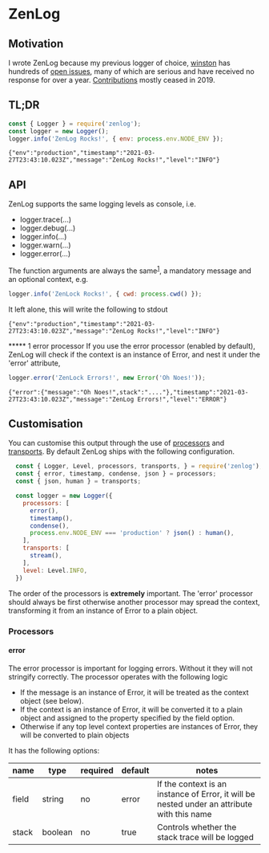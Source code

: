 # ZenLog

## Motivation
I wrote ZenLog because my previous logger of choice, [winston](https://github.com/winstonjs/winston) has hundreds of [open issues](https://github.com/winstonjs/winston/issues), many of which are serious and have received no response for over a year. [Contributions](https://github.com/winstonjs/winston/graphs/contributors) mostly ceased in 2019.

## TL;DR
```js
const { Logger } = require('zenlog');
const logger = new Logger();
logger.info('ZenLog Rocks!', { env: process.env.NODE_ENV });
```
```
{"env":"production","timestamp":"2021-03-27T23:43:10.023Z","message":"ZenLog Rocks!","level":"INFO"}
```

## API
ZenLog supports the same logging levels as console, i.e.

* logger.trace(...)
* logger.debug(...)
* logger.info(...)
* logger.warn(...)
* logger.error(...)

The function arguments are always the same<sup>[1](#1-error)</sup>, a mandatory message and an optional context, e.g.
```js
logger.info('ZenLock Rocks!', { cwd: process.cwd() });
```
It left alone, this will write the following to stdout
```
{"env":"production","timestamp":"2021-03-27T23:43:10.023Z","message":"ZenLog Rocks!","level":"INFO"}
```
***** 1 error processor
If you use the error processor (enabled by default), ZenLog will check if the context is an instance of Error, and nest it under the 'error' attribute,
```js
logger.error('ZenLock Errors!', new Error('Oh Noes!'));
```
```
{"error":{"message":"Oh Noes!",stack":"...."},"timestamp":"2021-03-27T23:43:10.023Z","message":"ZenLog Errors!","level":"ERROR"}
```

## Customisation
You can customise this output through the use of [processors](#processors) and [transports](#transports). By default ZenLog ships with the following configuration.

```js
  const { Logger, Level, processors, transports, } = require('zenlog');
  const { error, timestamp, condense, json } = processors;
  const { json, human } = transports;

  const logger = new Logger({
    processors: [
      error(),
      timestamp(),
      condense(),
      process.env.NODE_ENV === 'production' ? json() : human(),
    ],
    transports: [
      stream(),
    ],
    level: Level.INFO,
  })
```
The order of the processors is **extremely** important. The 'error' processor should always be first otherwise another processor may spread the context, transforming it from an instance of Error to a plain object.

### Processors

#### error
The error processor is important for logging errors. Without it they will not stringify correctly. The processor operates with the following logic

* If the message is an instance of Error, it will be treated as the context object (see below).
* If the context is an instance of Error, it will be converted it to a plain object and assigned to the property specified by the field option.
* Otherwise if any top level context properties are instances of Error, they will be converted to plain objects

It has the following options:

| name  | type    | required | default | notes |
|-------|---------|----------|---------|-------|
| field | string  | no       | error   | If the context is an instance of Error, it will be nested under an attribute with this name |
| stack | boolean | no       | true    | Controls whether the stack trace will be logged |
